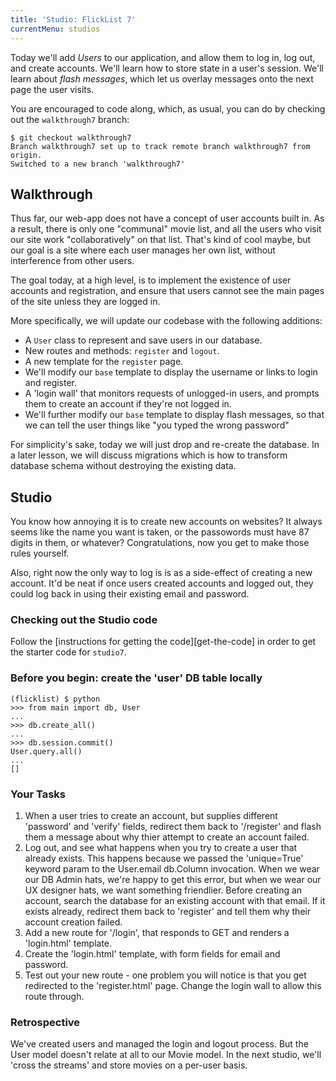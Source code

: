 ```yaml
---
title: 'Studio: FlickList 7'
currentMenu: studios
---
```


Today we'll add *Users* to our application, and allow them to log in,
log out, and create accounts. We'll learn how to store state in a
user's session.  We'll learn about *flash messages*, which let us
overlay messages onto the next page the user visits.

You are encouraged to code along, which, as usual, you can do by
checking out the `walkthrough7` branch:

```nohighlight
$ git checkout walkthrough7
Branch walkthrough7 set up to track remote branch walkthrough7 from origin.
Switched to a new branch 'walkthrough7'
```

## Walkthrough

Thus far, our web-app does not have a concept of user accounts built
in. As a result, there is only one "communal" movie list, and all the
users who visit our site work "collaboratively" on that list. That's
kind of cool maybe, but our goal is a site where each user manages her
own list, without interference from other users. 

The goal today, at a high level, is to implement the existence of user
accounts and registration, and ensure that users cannot see the main
pages of the site unless they are logged in.

More specifically, we will update our codebase with the following
additions:

- A `User` class to represent and save users in our database.
- New routes and methods: `register` and `logout`.
- A new template for the `register` page.
- We'll modify our `base` template to display the username or links to login and register.
- A 'login wall' that monitors requests of unlogged-in users, and prompts them to create an account if they're not logged in.
- We'll further modify our `base` template to display flash messages, so that we can tell the user things like "you typed the wrong password"

<aside class="aside-note" markdown='1'>For simplicity's sake, today we will just drop and re-create the database. In a later lesson, we will discuss migrations which is how to transform database schema without destroying the existing data.</aside>


## Studio

You know how annoying it is to create new accounts on websites? It
always seems like the name you want is taken, or the passowords must
have 87 digits in them, or whatever? Congratulations, now you get to
make those rules yourself.

Also, right now the only way to log is is as a side-effect of creating
a new account. It'd be neat if once users created accounts and logged
out, they could log back in using their existing email and password.

### Checking out the Studio code

Follow the [instructions for getting the code][get-the-code] in order to get the starter code for `studio7`.

### Before you begin: create the 'user' DB table locally

```nohighlight
(flicklist) $ python
>>> from main import db, User
...
>>> db.create_all()
...
>>> db.session.commit()
User.query.all()
...
[]

```

### Your Tasks

1. When a user tries to create an account, but supplies different 'password' and 'verify' fields, redirect them back to '/register' and flash them a message about why thier attempt to create an account failed. 
2. Log out, and see what happens when you try to create a user that already exists. This happens because we passed the 'unique=True' keyword param to the User.email db.Column invocation. When we wear our DB Admin hats, we're happy to get this error, but when we wear our UX designer hats, we want something friendlier. Before creating an account, search the database for an existing account with that email. If it exists already, redirect them back to 'register' and tell them why their account creation failed. 
3. Add a new route for '/login', that responds to GET and renders a 'login.html' template.
4. Create the 'login.html' template, with form fields for email and password.
5. Test out your new route - one problem you will notice is that you get redirected to the 'register.html' page. Change the login wall to allow this route through.


### Retrospective

We've created users and managed the login and logout process. But the
User model doesn't relate at all to our Movie model. In the next
studio, we'll 'cross the streams' and store movies on a per-user basis.


